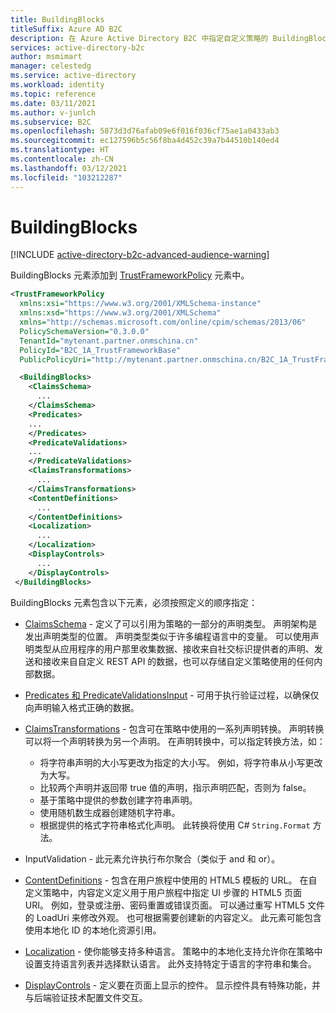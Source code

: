 ```yaml
---
title: BuildingBlocks
titleSuffix: Azure AD B2C
description: 在 Azure Active Directory B2C 中指定自定义策略的 BuildingBlocks 元素。
services: active-directory-b2c
author: msmimart
manager: celestedg
ms.service: active-directory
ms.workload: identity
ms.topic: reference
ms.date: 03/11/2021
ms.author: v-junlch
ms.subservice: B2C
ms.openlocfilehash: 5873d3d76afab09e6f016f036cf75ae1a0433ab3
ms.sourcegitcommit: ec127596b5c56f8ba4d452c39a7b44510b140ed4
ms.translationtype: HT
ms.contentlocale: zh-CN
ms.lasthandoff: 03/12/2021
ms.locfileid: "103212287"
---
```

# <a name="buildingblocks"></a>BuildingBlocks

[!INCLUDE [active-directory-b2c-advanced-audience-warning](../../includes/active-directory-b2c-advanced-audience-warning.md)]

BuildingBlocks 元素添加到 [TrustFrameworkPolicy](trustframeworkpolicy.md) 元素中。

```xml
<TrustFrameworkPolicy
  xmlns:xsi="https://www.w3.org/2001/XMLSchema-instance"
  xmlns:xsd="https://www.w3.org/2001/XMLSchema"
  xmlns="http://schemas.microsoft.com/online/cpim/schemas/2013/06"
  PolicySchemaVersion="0.3.0.0"
  TenantId="mytenant.partner.onmschina.cn"
  PolicyId="B2C_1A_TrustFrameworkBase"
  PublicPolicyUri="http://mytenant.partner.onmschina.cn/B2C_1A_TrustFrameworkBase">

  <BuildingBlocks>
    <ClaimsSchema>
      ...
    </ClaimsSchema>
    <Predicates>
    ...
    </Predicates>
    <PredicateValidations>
    ...
    </PredicateValidations>
    <ClaimsTransformations>
      ...
    </ClaimsTransformations>
    <ContentDefinitions>
      ...
    </ContentDefinitions>
    <Localization>
      ...
    </Localization>
    <DisplayControls>
      ...
    </DisplayControls>
 </BuildingBlocks>
```

BuildingBlocks 元素包含以下元素，必须按照定义的顺序指定：

- [ClaimsSchema](claimsschema.md) - 定义了可以引用为策略的一部分的声明类型。 声明架构是发出声明类型的位置。 声明类型类似于许多编程语言中的变量。 可以使用声明类型从应用程序的用户那里收集数据、接收来自社交标识提供者的声明、发送和接收来自自定义 REST API 的数据，也可以存储自定义策略使用的任何内部数据。

- [Predicates 和 PredicateValidationsInput](predicates.md) - 可用于执行验证过程，以确保仅向声明输入格式正确的数据。

- [ClaimsTransformations](claimstransformations.md) - 包含可在策略中使用的一系列声明转换。  声明转换可以将一个声明转换为另一个声明。 在声明转换中，可以指定转换方法，如：
  - 将字符串声明的大小写更改为指定的大小写。 例如，将字符串从小写更改为大写。
  - 比较两个声明并返回带 true 值的声明，指示声明匹配，否则为 false。
  - 基于策略中提供的参数创建字符串声明。
  - 使用随机数生成器创建随机字符串。
  - 根据提供的格式字符串格式化声明。 此转换将使用 C# `String.Format` 方法。

- InputValidation - 此元素允许执行布尔聚合（类似于 and 和 or）。

- [ContentDefinitions](contentdefinitions.md) - 包含在用户旅程中使用的 HTML5 模板的 URL。 在自定义策略中，内容定义定义用于用户旅程中指定 UI 步骤的 HTML5 页面 URI。 例如，登录或注册、密码重置或错误页面。 可以通过重写 HTML5 文件的 LoadUri 来修改外观。 也可根据需要创建新的内容定义。 此元素可能包含使用本地化 ID 的本地化资源引用。

- [Localization](localization.md) - 使你能够支持多种语言。 策略中的本地化支持允许你在策略中设置支持语言列表并选择默认语言。 此外支持特定于语言的字符串和集合。

- [DisplayControls](display-controls.md) - 定义要在页面上显示的控件。 显示控件具有特殊功能，并与后端验证技术配置文件交互。 
